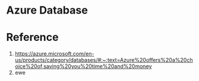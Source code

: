 # Azure Database





# Reference
1. https://azure.microsoft.com/en-us/products/category/databases/#:~:text=Azure%20offers%20a%20choice%20of,saving%20you%20time%20and%20money
2. ewe
